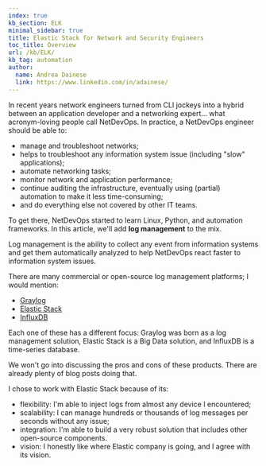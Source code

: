 ```yaml
---
index: true
kb_section: ELK
minimal_sidebar: true
title: Elastic Stack for Network and Security Engineers
toc_title: Overview
url: /kb/ELK/
kb_tag: automation
author:
  name: Andrea Dainese
  link: https://www.linkedin.com/in/adainese/
---
```

In recent years network engineers turned from CLI jockeys into a hybrid between an application developer and a networking expert... what acronym-loving people call NetDevOps. In practice, a NetDevOps engineer should be able to:

- manage and troubleshoot networks;
- helps to troubleshoot any information system issue (including "slow" applications);
- automate networking tasks;
- monitor network and application performance;
- continue auditing the infrastructure, eventually using (partial) automation to make it less time-consuming;
- and do everything else not covered by other IT teams.

To get there, NetDevOps started to learn Linux, Python, and automation frameworks. In this article, we'll add **log management** to the mix.

Log management is the ability to collect any event from information systems and get them automatically analyzed to help NetDevOps react faster to information system issues.

There are many commercial or open-source log management platforms; I would mention:

- [Graylog](https://www.graylog.org/)
- [Elastic Stack](https://www.elastic.co/)
- [InfluxDB](https://www.influxdata.com/)

Each one of these has a different focus: Graylog was born as a log management solution, Elastic Stack is a Big Data solution, and InfluxDB is a time-series database.

We won't go into discussing the pros and cons of these products. There are already plenty of blog posts doing that.

I chose to work with Elastic Stack because of its:

- flexibility: I'm able to inject logs from almost any device I encountered;
- scalability: I can manage hundreds or thousands of log messages per seconds without any issue;
- integration: I'm able to build a very robust solution that includes other open-source components.
- vision: I honestly like where Elastic company is going, and I agree with its vision.
